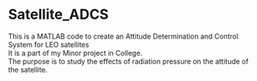 # Satellite_ADCS
This is a MATLAB code to create an Attitude Determination and Control System for LEO satellites
<br>
It is a part of my Minor project in College. 
<br>
The purpose is to study the effects of radiation pressure on the attitude of the satellite.
